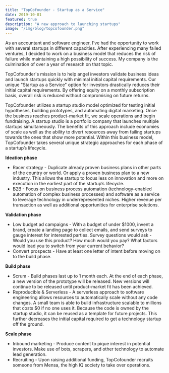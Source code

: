 ```yaml
---
title: "TopCofounder - Startup as a Service"
date: 2019-10-01
featured: true
description: "A new approach to launching startups"
image: "/img/blog/topcofounder.png"
---
```


As an accountant and software engineer, I've had the opportunity to work with several startups in different capacities. After experiencing many failed ventures, I decided to work on a business model that reduces the risk of failure while maintaining a high possibility of success. My company is the culmination of over a year of research on that topic. 

TopCofounder's mission is to help angel investors validate business ideas and launch startups quickly with minimal initial capital requirements. Our unique "Startup as a Service" option for investors drastically reduces their initial capital requirements. By offering equity on a monthly subscription basis, overall risk is reduced without compromising on future returns.

TopCofounder utilizes a startup studio model optimized for testing initial hypotheses, building prototypes, and automating digital marketing. Once the business reaches product-market fit, we scale operations and begin fundraising. A startup studio is a portfolio company that launches multiple startups simultaneously. The benefits of this approach include economies of scale as well as the ability to divert resources away from failing startups towards the ones that show more potential. Within this business model, TopCofounder takes several unique strategic approaches for each phase of a startup’s lifecycle.

<b>Ideation phase</b>

- Racer strategy - Duplicate already proven business plans in other parts of the country or world. Or apply a proven business plan to a new industry. This allows the startup to focus less on innovation and more on execution in the earliest part of the startup’s lifecycle.
- B2B - Focus on business process automation (technology-enabled automation of complex business processes) and software as a service to leverage technology in underrepresented niches. Higher revenue per transaction as well as additional opportunities for enterprise solutions.

<b>Validation phase</b>

- Low budget ad campaigns - With a budget of under $1000, invent a brand, create a landing page to collect emails, and send surveys to gauge interest for interested parties. Survey questions would ask - Would you use this product? How much would you pay? What factors would lead you to switch from your current behavior?
- Convert prospects - Have at least one letter of intent before moving on to the build phase.

<b>Build phase</b>

- Scrum - Build phases last up to 1 month each. At the end of each phase, a new version of the prototype will be released. New versions will continue to be released until product-market fit has been achieved.
- Reproducible & Serverless - A serverless approach to software engineering allows resources to automatically scale without any code changes. A small team is able to build infrastructure scalable to millions that costs $0 if no one uses it. Because the code is owned by the startup studio, it can be reused as a template for future projects. This further decreases the initial capital required to get a technology startup off the ground.

<b>Scale phase</b>

- Inbound marketing - Produce content to pique interest in potential investors. Make use of bots, scrapers, and other technology to automate lead generation.
- Recruiting - Upon raising additional funding, TopCofounder recruits someone from Mensa, the high IQ society to take over operations.